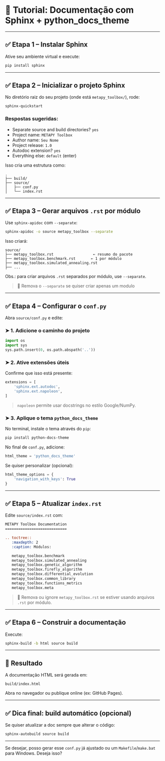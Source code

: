 # 📘 Tutorial: Documentação com Sphinx + python\_docs\_theme

---

## ✅ Etapa 1 – Instalar Sphinx

Ative seu ambiente virtual e execute:

```bash
pip install sphinx
```

---

## ✅ Etapa 2 – Inicializar o projeto Sphinx

No diretório raiz do seu projeto (onde está `metapy_toolbox/`), rode:

```bash
sphinx-quickstart
```

### Respostas sugeridas:

* Separate source and build directories? `yes`
* Project name: `METAPY Toolbox`
* Author name: `Seu Nome`
* Project release: `1.0`
* Autodoc extension? `yes`
* Everything else: `default` (enter)

Isso cria uma estrutura como:

```
.
├── build/
├── source/
│   ├── conf.py
│   └── index.rst
```

---

## ✅ Etapa 3 – Gerar arquivos `.rst` por módulo

Use `sphinx-apidoc` com `--separate`:

```bash
sphinx-apidoc -o source metapy_toolbox --separate
```

Isso criará:

```
source/
├── metapy_toolbox.rst                  ← resumo do pacote
├── metapy_toolbox.benchmark.rst       ← 1 por módulo
├── metapy_toolbox.simulated_annealing.rst
├── ...
```

Obs.: para criar arquivos `.rst` separados por módulo, use `--separate`.
> 📌 Remova o `--separate` se quiser criar apenas um modulo
---

## ✅ Etapa 4 – Configurar o `conf.py`

Abra `source/conf.py` e edite:

### ➤ 1. Adicione o caminho do projeto

```python
import os
import sys
sys.path.insert(0, os.path.abspath('..'))
```

### ➤ 2. Ative extensões úteis

Confirme que isso está presente:

```python
extensions = [
    'sphinx.ext.autodoc',
    'sphinx.ext.napoleon',
]
```

> `napoleon` permite usar docstrings no estilo Google/NumPy.

### ➤ 3. Aplique o tema `python_docs_theme`

No terminal, instale o tema através do `pip`:

```bash
pip install python-docs-theme
```

No final de `conf.py`, adicione:

```python
html_theme = 'python_docs_theme'
```

Se quiser personalizar (opcional):

```python
html_theme_options = {
    'navigation_with_keys': True
}
```

---

## ✅ Etapa 5 – Atualizar `index.rst`

Edite `source/index.rst` com:

```rst
METAPY Toolbox Documentation
============================

.. toctree::
   :maxdepth: 2
   :caption: Módulos:

   metapy_toolbox.benchmark
   metapy_toolbox.simulated_annealing
   metapy_toolbox.genetic_algorithm
   metapy_toolbox.firefly_algorithm
   metapy_toolbox.differential_evolution
   metapy_toolbox.common_library
   metapy_toolbox.functions_metrics
   metapy_toolbox.meta
```

> 📌 Remova ou ignore `metapy_toolbox.rst` se estiver usando arquivos `.rst` por módulo.

---

## ✅ Etapa 6 – Construir a documentação

Execute:

```bash
sphinx-build -b html source build
```

---

## 📁 Resultado

A documentação HTML será gerada em:

```
build/index.html
```

Abra no navegador ou publique online (ex: GitHub Pages).

---

## ✅ Dica final: build automático (opcional)

Se quiser atualizar a doc sempre que alterar o código:

```bash
sphinx-autobuild source build
```

---

Se desejar, posso gerar esse `conf.py` já ajustado ou um `Makefile`/`make.bat` para Windows. Deseja isso?
